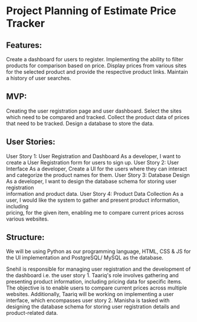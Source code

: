 # Project Planning of Estimate Price Tracker

## Features:
Create a dashboard for users to register.
Implementing the ability to filter products for comparison based on price.
Display prices from various sites for the selected product and provide the respective product links.
Maintain a history of user searches.

## MVP:
Creating the user registration page and user dashboard.
Select the sites which need to be compared and tracked.
Collect the product data of prices that need to be tracked.
Design a database to store the data.

## User Stories:

User Story 1: User Registration and Dashboard
  As a developer, I want to create a User Registration form for users to sign up.
User Story 2: User Interface
  As a developer, Create a UI for the users where they can interact and categorize the 
  product names for them. 
User Story 3: Database Design
  As a developer, I want to design the database schema for storing user registration  
  information and product data.
User Story 4: Product Data Collection
  As a user, I would like the system to gather and present product information, including   
  pricing, for the given item, enabling me to compare current prices across various 
  websites.

## Structure:

We will be using Python as our programming language, HTML, CSS & JS for the UI implementation and PostgreSQL/ MySQL as the database.

Snehil is responsible for managing user registration and the development of the dashboard i.e. the user story 1. 
Taariq's role involves gathering and presenting product information, including pricing data for specific items. The objective is to enable users to compare current prices across multiple websites. Additionally, Taariq will be working on implementing a user interface, which encompasses user story 2.
Manisha is tasked with designing the database schema for storing user registration details and product-related data.


